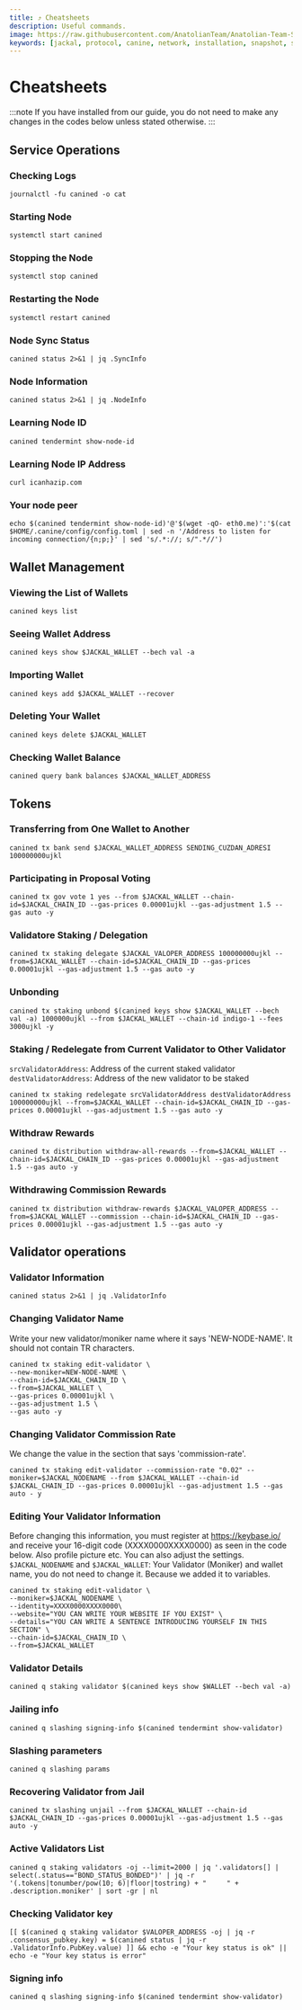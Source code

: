 ```yaml
---
title: ⤴️ Cheatsheets
description: Useful commands.
image: https://raw.githubusercontent.com/AnatolianTeam/Anatolian-Team-Services/main/docs/Mainnet/Cosmos-Ecosystem/jackal-protocol/img/Jackal-Service-Cover.jpg
keywords: [jackal, protocol, canine, network, installation, snapshot, statesync, update]
---
```


# Cheatsheets 
:::note
If you have installed from our guide, you do not need to make any changes in the codes below unless stated otherwise.
:::

## Service Operations

### Checking Logs
```
journalctl -fu canined -o cat
```

### Starting Node
```
systemctl start canined
```

### Stopping the Node
```
systemctl stop canined
```

### Restarting the Node
```
systemctl restart canined
```

### Node Sync Status
```
canined status 2>&1 | jq .SyncInfo
```

### Node Information
```
canined status 2>&1 | jq .NodeInfo
```

### Learning Node ID
```
canined tendermint show-node-id
```

### Learning Node IP Address
```
curl icanhazip.com
```

### Your node peer
```
echo $(canined tendermint show-node-id)'@'$(wget -qO- eth0.me)':'$(cat $HOME/.canine/config/config.toml | sed -n '/Address to listen for incoming connection/{n;p;}' | sed 's/.*://; s/".*//')
```

## Wallet Management

### Viewing the List of Wallets
```
canined keys list
```

### Seeing Wallet Address
```
canined keys show $JACKAL_WALLET --bech val -a
```

### Importing Wallet
```
canined keys add $JACKAL_WALLET --recover
```

### Deleting Your Wallet
```
canined keys delete $JACKAL_WALLET
```

### Checking Wallet Balance
```
canined query bank balances $JACKAL_WALLET_ADDRESS
```

## Tokens

### Transferring from One Wallet to Another
```
canined tx bank send $JACKAL_WALLET_ADDRESS SENDING_CUZDAN_ADRESI 100000000ujkl
```

### Participating in Proposal Voting
```
canined tx gov vote 1 yes --from $JACKAL_WALLET --chain-id=$JACKAL_CHAIN_ID --gas-prices 0.00001ujkl --gas-adjustment 1.5 --gas auto -y
```

### Validatore Staking / Delegation
```
canined tx staking delegate $JACKAL_VALOPER_ADDRESS 100000000ujkl --from=$JACKAL_WALLET --chain-id=$JACKAL_CHAIN_ID --gas-prices 0.00001ujkl --gas-adjustment 1.5 --gas auto -y
```
### Unbonding
```
canined tx staking unbond $(canined keys show $JACKAL_WALLET --bech val -a) 1000000ujkl --from $JACKAL_WALLET --chain-id indigo-1 --fees 3000ujkl -y
```

### Staking / Redelegate from Current Validator to Other Validator
`srcValidatorAddress`: Address of the current staked validator
`destValidatorAddress`: Address of the new validator to be staked
```
canined tx staking redelegate srcValidatorAddress destValidatorAddress 100000000ujkl --from=$JACKAL_WALLET --chain-id=$JACKAL_CHAIN_ID --gas-prices 0.00001ujkl --gas-adjustment 1.5 --gas auto -y
```

### Withdraw Rewards
```
canined tx distribution withdraw-all-rewards --from=$JACKAL_WALLET --chain-id=$JACKAL_CHAIN_ID --gas-prices 0.00001ujkl --gas-adjustment 1.5 --gas auto -y
```

### Withdrawing Commission Rewards

```
canined tx distribution withdraw-rewards $JACKAL_VALOPER_ADDRESS --from=$JACKAL_WALLET --commission --chain-id=$JACKAL_CHAIN_ID --gas-prices 0.00001ujkl --gas-adjustment 1.5 --gas auto -y
```

## Validator operations

### Validator Information
```
canined status 2>&1 | jq .ValidatorInfo
```

### Changing Validator Name
Write your new validator/moniker name where it says 'NEW-NODE-NAME'. It should not contain TR characters.
```
canined tx staking edit-validator \
--new-moniker=NEW-NODE-NAME \
--chain-id=$JACKAL_CHAIN_ID \
--from=$JACKAL_WALLET \
--gas-prices 0.00001ujkl \
--gas-adjustment 1.5 \
--gas auto -y
```

### Changing Validator Commission Rate
We change the value in the section that says 'commission-rate'.
```
canined tx staking edit-validator --commission-rate "0.02" --moniker=$JACKAL_NODENAME --from $JACKAL_WALLET --chain-id $JACKAL_CHAIN_ID --gas-prices 0.00001ujkl --gas-adjustment 1.5 --gas auto - y
```

### Editing Your Validator Information
Before changing this information, you must register at https://keybase.io/ and receive your 16-digit code (XXXX0000XXXX0000) as seen in the code below. Also profile picture etc. You can also adjust the settings.
`$JACKAL_NODENAME` and `$JACKAL_WALLET`: Your Validator (Moniker) and wallet name, you do not need to change it. Because we added it to variables.
```
canined tx staking edit-validator \
--moniker=$JACKAL_NODENAME \
--identity=XXXX0000XXXX0000\
--website="YOU CAN WRITE YOUR WEBSITE IF YOU EXIST" \
--details="YOU CAN WRITE A SENTENCE INTRODUCING YOURSELF IN THIS SECTION" \
--chain-id=$JACKAL_CHAIN_ID \
--from=$JACKAL_WALLET
```

### Validator Details
```
canined q staking validator $(canined keys show $WALLET --bech val -a)
```

### Jailing info
```
canined q slashing signing-info $(canined tendermint show-validator)
```

### Slashing parameters
```
canined q slashing params
```

### Recovering Validator from Jail
```
canined tx slashing unjail --from $JACKAL_WALLET --chain-id $JACKAL_CHAIN_ID --gas-prices 0.00001ujkl --gas-adjustment 1.5 --gas auto -y
```

### Active Validators List
```
canined q staking validators -oj --limit=2000 | jq '.validators[] | select(.status=="BOND_STATUS_BONDED")' | jq -r '(.tokens|tonumber/pow(10; 6)|floor|tostring) + " 	 " + .description.moniker' | sort -gr | nl
```

### Checking Validator key
```
[[ $(canined q staking validator $VALOPER_ADDRESS -oj | jq -r .consensus_pubkey.key) = $(canined status | jq -r .ValidatorInfo.PubKey.value) ]] && echo -e "Your key status is ok" || echo -e "Your key status is error"
```

### Signing info
```
canined q slashing signing-info $(canined tendermint show-validator)
```
